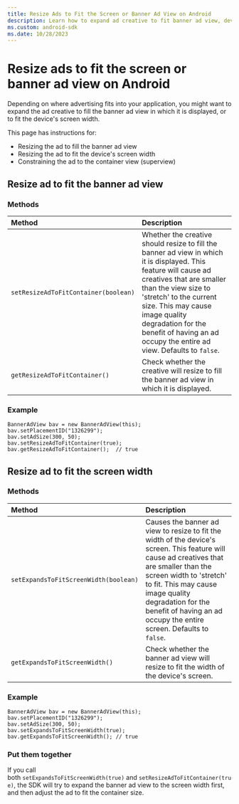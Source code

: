 ```yaml
---
title: Resize Ads to Fit the Screen or Banner Ad View on Android
description: Learn how to expand ad creative to fit banner ad view, device screen width, and container view with instructions provided in this article.
ms.custom: android-sdk
ms.date: 10/28/2023
---
```


# Resize ads to fit the screen or banner ad view on Android

Depending on where advertising fits into your application, you might want to expand the ad creative to fill the banner ad view in which it is displayed, or to fit the device's screen width.

This page has instructions for:

- Resizing the ad to fill the banner ad view
- Resizing the ad to fit the device's screen width
- Constraining the ad to the container view (superview)

## Resize ad to fit the banner ad view

### Methods

| Method | Description |
|:---|:---|
| `setResizeAdToFitContainer(boolean)` | Whether the creative should resize to fill the banner ad view in which it is displayed. This feature will cause ad creatives that are smaller than the view size to 'stretch' to the current size. This may cause image quality degradation for the benefit of having an ad occupy the entire ad view. Defaults to `false`. |
| `getResizeAdToFitContainer()` | Check whether the creative will resize to fill the banner ad view in which it is displayed. |

### Example

```
BannerAdView bav = new BannerAdView(this);
bav.setPlacementID("1326299");
bav.setAdSize(300, 50);
bav.setResizeAdToFitContainer(true);
bav.getResizeAdToFitContainer();  // true
```

## Resize ad to fit the screen width

### Methods

| Method | Description |
|:---|:---|
| `setExpandsToFitScreenWidth(boolean)` | Causes the banner ad view to resize to fit the width of the device's screen. This feature will cause ad creatives that are smaller than the screen width to 'stretch' to fit. This may cause image quality degradation for the benefit of having an ad occupy the entire screen. Defaults to `false`. |
| `getExpandsToFitScreenWidth()` | Check whether the banner ad view will resize to fit the width of the device's screen. |

### Example

```
BannerAdView bav = new BannerAdView(this);
bav.setPlacementID("1326299");
bav.setAdSize(300, 50);
bav.setExpandsToFitScreenWidth(true);
bav.getExpandsToFitScreenWidth(); // true
```

### Put them together

If you call both `setExpandsToFitScreenWidth(true)` and `setResizeAdToFitContainer(true)`, the SDK will try to expand the banner ad view to the screen width first, and then adjust the ad to fit the container size.
